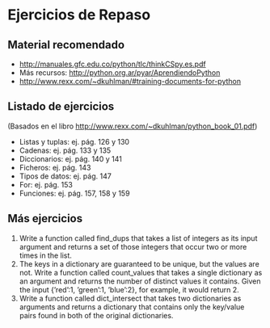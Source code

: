 # Ejercicios de Repaso #

## Material recomendado ##
  * http://manuales.gfc.edu.co/python/tlc/thinkCSpy.es.pdf
  * Más recursos: http://python.org.ar/pyar/AprendiendoPython
  * http://www.rexx.com/~dkuhlman/#training-documents-for-python

## Listado de ejercicios ##
(Basados en el libro http://www.rexx.com/~dkuhlman/python_book_01.pdf)
  * Listas y tuplas: ej. pág. 126 y 130
  * Cadenas: ej. pág. 133 y 135
  * Diccionarios: ej. pág. 140 y 141
  * Ficheros: ej. pág. 143
  * Tipos de datos: ej. pág. 147
  * For: ej. pág. 153
  * Funciones: ej. pág. 157, 158 y 159

## Más ejercicios ##
  1. Write a function called find\_dups that takes a list of integers as its input argument and returns a set of those integers that occur two or more times in the list.
  1. The keys in a dictionary are guaranteed to be unique, but the values are not. Write a function called count\_values that takes a single dictionary as an argument and returns the number of distinct values it contains. Given the input {’red’:1, ’green’:1, ’blue’:2}, for example, it would return 2.
  1. Write a function called dict\_intersect that takes two dictionaries as arguments and returns a dictionary that contains only the key/value pairs found in both of the original dictionaries.